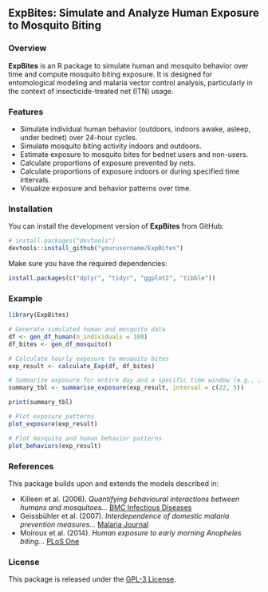 ## ExpBites: Simulate and Analyze Human Exposure to Mosquito Biting

### Overview
**ExpBites** is an R package to simulate human and mosquito behavior over time and compute mosquito biting exposure. It is designed for entomological modeling and malaria vector control analysis, particularly in the context of insecticide-treated net (ITN) usage. 

### Features 
- Simulate individual human behavior (outdoors, indoors awake, asleep, under bednet) over 24-hour cycles. 
- Simulate mosquito biting activity indoors and outdoors. 
- Estimate exposure to mosquito bites for bednet users and non-users. 
- Calculate proportions of exposure prevented by nets.
- Calculate proportions of exposure indoors or during specified time intervals.
- Visualize exposure and behavior patterns over time. 

### Installation 
You can install the development version of **ExpBites** from GitHub: 

```R 
# install.packages("devtools")
devtools::install_github("yourusername/ExpBites")
``` 

Make sure you have the required dependencies: 

```R 
install.packages(c("dplyr", "tidyr", "ggplot2", "tibble")) 
``` 

### Example 
```R 
library(ExpBites) 

# Generate simulated human and mosquito data 
df <- gen_df_human(n_individuals = 100) 
df_bites <- gen_df_mosquito() 

# Calculate hourly exposure to mosquito bites 
exp_result <- calculate_Exp(df, df_bites) 

# Summarize exposure for entire day and a specific time window (e.g., 22h to 5h) 
summary_tbl <- summarise_exposure(exp_result, interval = c(22, 5))

print(summary_tbl) 

# Plot exposure patterns 
plot_exposure(exp_result) 

# Plot mosquito and human behavior patterns 
plot_behaviors(exp_result) 
``` 

### References 
This package builds upon and extends the models described in: 
- Killeen et al. (2006). *Quantifying behavioural interactions between humans and mosquitoes...* [BMC Infectious Diseases](https://doi.org/10.1186/1471-2334-6-161) 
- Geissbühler et al. (2007). *Interdependence of domestic malaria prevention measures...* [Malaria Journal](https://doi.org/10.1186/1475-2875-6-126) 
- Moiroux et al. (2014). *Human exposure to early morning Anopheles biting...* [PLoS One](https://doi.org/10.1371/journal.pone.0104967) 

### License 
This package is released under the [GPL-3 License](https://www.gnu.org/licenses/gpl-3.0.html). 